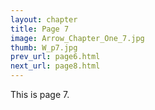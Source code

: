 ```yaml
---
layout: chapter
title: Page 7
image: Arrow_Chapter_One_7.jpg
thumb: W_p7.jpg
prev_url: page6.html
next_url: page8.html
---
```


This is page 7.
